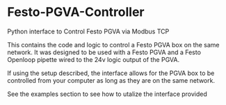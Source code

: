 # Festo-PGVA-Controller
Python interface to Control Festo PGVA via Modbus TCP

This contains the code and logic to control a Festo PGVA box on the same network. It was designed to be used with a Festo PGVA and a Festo Openloop pipette wired to the 24v logic output of the PGVA.

If using the setup described, the interface allows for the PGVA box to be controlled from your computer as long as they are on the same network.

See the examples section to see how to utalize the interface provided
